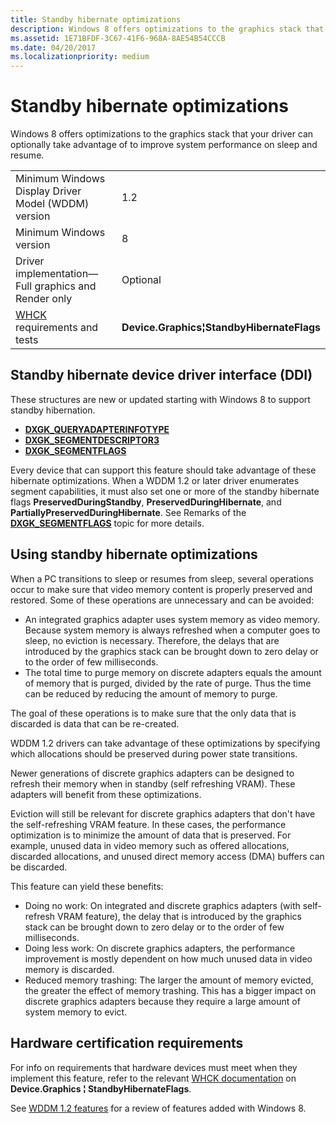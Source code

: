 ```yaml
---
title: Standby hibernate optimizations
description: Windows 8 offers optimizations to the graphics stack that your driver can optionally take advantage of to improve system performance on sleep and resume.
ms.assetid: 1E71BFDF-3C67-41F6-968A-8AE54B54CCCB
ms.date: 04/20/2017
ms.localizationpriority: medium
---
```


# Standby hibernate optimizations


Windows 8 offers optimizations to the graphics stack that your driver can optionally take advantage of to improve system performance on sleep and resume.

|                                                                                   |                                             |
|-----------------------------------------------------------------------------------|---------------------------------------------|
| Minimum Windows Display Driver Model (WDDM) version                               | 1.2                                         |
| Minimum Windows version                                                           | 8                                           |
| Driver implementation—Full graphics and Render only                               | Optional                                    |
| [WHCK](https://docs.microsoft.com/windows-hardware/test/hlk/windows-hardware-lab-kit) requirements and tests | **Device.Graphics¦StandbyHibernateFlags** |

 

## <span id="Standby_hibernate_device_driver_interface__DDI_"></span><span id="standby_hibernate_device_driver_interface__ddi_"></span><span id="STANDBY_HIBERNATE_DEVICE_DRIVER_INTERFACE__DDI_"></span>Standby hibernate device driver interface (DDI)


These structures are new or updated starting with Windows 8 to support standby hibernation.

-   [**DXGK\_QUERYADAPTERINFOTYPE**](https://msdn.microsoft.com/library/windows/hardware/ff562010)
-   [**DXGK\_SEGMENTDESCRIPTOR3**](https://msdn.microsoft.com/library/windows/hardware/hh464086)
-   [**DXGK\_SEGMENTFLAGS**](https://msdn.microsoft.com/library/windows/hardware/ff562039)

Every device that can support this feature should take advantage of these hibernate optimizations. When a WDDM 1.2 or later driver enumerates segment capabilities, it must also set one or more of the standby hibernate flags **PreservedDuringStandby**, **PreservedDuringHibernate**, and **PartiallyPreservedDuringHibernate**. See Remarks of the [**DXGK\_SEGMENTFLAGS**](https://msdn.microsoft.com/library/windows/hardware/ff562039) topic for more details.

## <span id="standbyopt"></span><span id="STANDBYOPT"></span>Using standby hibernate optimizations


When a PC transitions to sleep or resumes from sleep, several operations occur to make sure that video memory content is properly preserved and restored. Some of these operations are unnecessary and can be avoided:

-   An integrated graphics adapter uses system memory as video memory. Because system memory is always refreshed when a computer goes to sleep, no eviction is necessary. Therefore, the delays that are introduced by the graphics stack can be brought down to zero delay or to the order of few milliseconds.
-   The total time to purge memory on discrete adapters equals the amount of memory that is purged, divided by the rate of purge. Thus the time can be reduced by reducing the amount of memory to purge.

The goal of these operations is to make sure that the only data that is discarded is data that can be re-created.

WDDM 1.2 drivers can take advantage of these optimizations by specifying which allocations should be preserved during power state transitions.

Newer generations of discrete graphics adapters can be designed to refresh their memory when in standby (self refreshing VRAM). These adapters will benefit from these optimizations.

Eviction will still be relevant for discrete graphics adapters that don't have the self-refreshing VRAM feature. In these cases, the performance optimization is to minimize the amount of data that is preserved. For example, unused data in video memory such as offered allocations, discarded allocations, and unused direct memory access (DMA) buffers can be discarded.

This feature can yield these benefits:

-   Doing no work: On integrated and discrete graphics adapters (with self-refresh VRAM feature), the delay that is introduced by the graphics stack can be brought down to zero delay or to the order of few milliseconds.
-   Doing less work: On discrete graphics adapters, the performance improvement is mostly dependent on how much unused data in video memory is discarded.
-   Reduced memory trashing: The larger the amount of memory evicted, the greater the effect of memory trashing. This has a bigger impact on discrete graphics adapters because they require a large amount of system memory to evict.

## <span id="Hardware_certification_requirements"></span><span id="hardware_certification_requirements"></span><span id="HARDWARE_CERTIFICATION_REQUIREMENTS"></span>Hardware certification requirements


For info on requirements that hardware devices must meet when they implement this feature, refer to the relevant [WHCK documentation](https://docs.microsoft.com/windows-hardware/test/hlk/windows-hardware-lab-kit) on **Device.Graphics ¦ StandbyHibernateFlags**.

See [WDDM 1.2 features](wddm-v1-2-features.md) for a review of features added with Windows 8.

 

 





